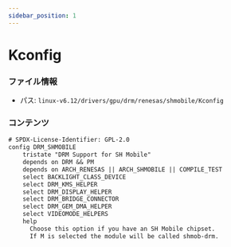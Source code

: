 ```yaml
---
sidebar_position: 1
---
```

# Kconfig

### ファイル情報

- パス: `linux-v6.12/drivers/gpu/drm/renesas/shmobile/Kconfig`

### コンテンツ

```txt
# SPDX-License-Identifier: GPL-2.0
config DRM_SHMOBILE
	tristate "DRM Support for SH Mobile"
	depends on DRM && PM
	depends on ARCH_RENESAS || ARCH_SHMOBILE || COMPILE_TEST
	select BACKLIGHT_CLASS_DEVICE
	select DRM_KMS_HELPER
	select DRM_DISPLAY_HELPER
	select DRM_BRIDGE_CONNECTOR
	select DRM_GEM_DMA_HELPER
	select VIDEOMODE_HELPERS
	help
	  Choose this option if you have an SH Mobile chipset.
	  If M is selected the module will be called shmob-drm.


```

